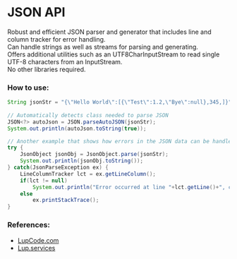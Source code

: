 # JSON API
Robust and efficient JSON parser and generator that includes line and column tracker for error handling.  
Can handle strings as well as streams for parsing and generating.  
Offers additional utilities such as an UTF8CharInputStream to read single UTF-8 characters from an InputStream.  
No other libraries required.  

### How to use:
``` java
String jsonStr = "{\"Hello World\":[{\"Test\":1.2,\"Bye\":null},345,]}";
		
// Automatically detects class needed to parse JSON
JSON<?> autoJson = JSON.parseAutoJSON(jsonStr);
System.out.println(autoJson.toString(true));

// Another example that shows how errors in the JSON data can be handled
try {
	JsonObject jsonObj = JsonObject.parse(jsonStr);
	System.out.println(jsonObj.toString());
} catch(JsonParseException ex) {
	LineColumnTracker lct = ex.getLineColumn();
	if(lct != null)
		System.out.println("Error occurred at line "+lct.getLine()+", column "+lct.getColumn());
	else
		ex.printStackTrace();
}
```

### References:
 - [LupCode.com](https://lupcode.com)
 - [Lup.services](https://lup.services)